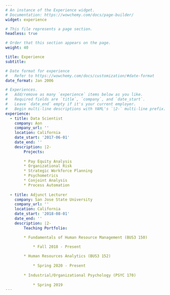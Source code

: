 ```yaml
---
# An instance of the Experience widget.
# Documentation: https://wowchemy.com/docs/page-builder/
widget: experience

# This file represents a page section.
headless: true

# Order that this section appears on the page.
weight: 40

title: Experience
subtitle:

# Date format for experience
#   Refer to https://wowchemy.com/docs/customization/#date-format
date_format: Jan 2006

# Experiences.
#   Add/remove as many `experience` items below as you like.
#   Required fields are `title`, `company`, and `date_start`.
#   Leave `date_end` empty if it's your current employer.
#   Begin multi-line descriptions with YAML's `|2-` multi-line prefix.
experience:
  - title: Data Scientist
    company: Aon
    company_url: ''
    location: California
    date_start: '2017-06-01'
    date_end: ''
    description: |2-
        Projects:
        
        * Pay Equity Analysis
        * Organizational Risk
        * Strategic Workforce Planning
        * Psychometrics
        * Conjoint Analysis
        * Process Automation
        
  - title: Adjunct Lecturer
    company: San Jose State University
    company_url: ''
    location: California
    date_start: '2018-08-01'
    date_end: ''
    description: |2-
        Teaching Portfolio:

        * Fundamentals of Human Resource Management (BUS3 150)

            * Fall 2018 - Present
  
        * Human Resources Analytics (BUS3 152)
  
            * Spring 2020 - Present
  
        * Industrial/Organizational Psychology (PSYC 170)
  
            * Spring 2019
---
```

